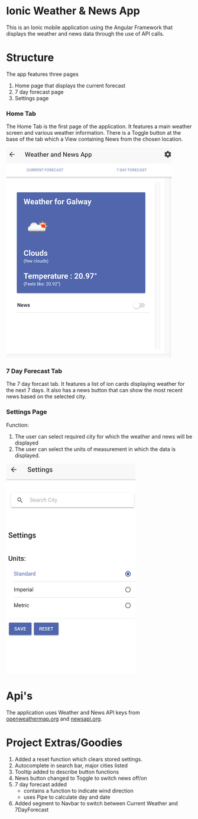 #  Ionic Weather & News App

This is an Ionic mobile application using the Angular Framework that displays the weather and news data through the use of API calls.

# Structure
The app features three pages
1. Home page that displays the current forecast
2. 7 day forecast page
3. Settings page

### Home Tab
The Home Tab is the first page of the application. It features a main weather screen and various weather information.
There is a Toggle button at the base of the tab which a View containing News from the chosen location. 

![alt text](https://github.com/sandrarawat/weather-news-app-ionic/blob/main/src/jpg/homeTab.jpg "Home Tab 1")

### 7 Day Forecast Tab
The 7 day forcast tab. It features a list of ion cards displaying weather for the next 7 days.
It also has a news button that can show the most recent news based on the selected city.


### Settings Page
Function:
1. The user can select required city for which the weather and news will be displayed
2. The user can select the units of measurement in which the data is displayed.

![alt text](https://github.com/sandrarawat/weather-news-app-ionic/blob/main/src/jpg/settingsPage.jpg "Settings Page")

# Api's
The application uses Weather and News API keys from [openweathermap.org](https://openweathermap.org/) and [newsapi.org](newsapi.org).

# Project Extras/Goodies

1. Added a reset function which clears stored settings.
2. Autocomplete in search bar, major cities listed
3. Tooltip added to describe button functions
4. News button changed to Toggle to switch news off/on
5. 7 day forecast added
    - contains a function to indicate wind direction
    - uses Pipe to calculate day and date
6. Added segment to Navbar to switch between Current Weather and 7DayForecast


